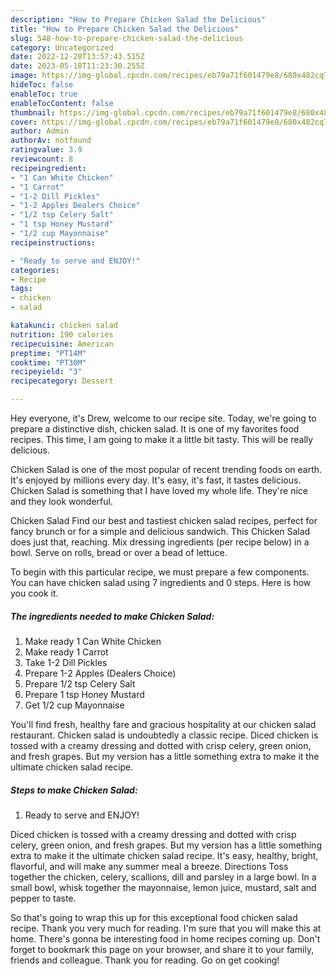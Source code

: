```yaml
---
description: "How to Prepare Chicken Salad the Delicious"
title: "How to Prepare Chicken Salad the Delicious"
slug: 548-how-to-prepare-chicken-salad-the-delicious
category: Uncategorized
date: 2022-12-28T13:57:43.515Z
date: 2023-05-18T11:23:30.255Z
image: https://img-global.cpcdn.com/recipes/eb79a71f601479e8/680x482cq70/chicken-salad-recipe-main-photo.jpg
hideToc: false
enableToc: true
enableTocContent: false
thumbnail: https://img-global.cpcdn.com/recipes/eb79a71f601479e8/680x482cq70/chicken-salad-recipe-main-photo.jpg
cover: https://img-global.cpcdn.com/recipes/eb79a71f601479e8/680x482cq70/chicken-salad-recipe-main-photo.jpg
author: Admin
authorAv: notfound
ratingvalue: 3.9
reviewcount: 8
recipeingredient:
- "1 Can White Chicken"
- "1 Carrot"
- "1-2 Dill Pickles"
- "1-2 Apples Dealers Choice"
- "1/2 tsp Celery Salt"
- "1 tsp Honey Mustard"
- "1/2 cup Mayonnaise"
recipeinstructions:

- "Ready to serve and ENJOY!"
categories:
- Recipe
tags:
- chicken
- salad

katakunci: chicken salad 
nutrition: 190 calories
recipecuisine: American
preptime: "PT14M"
cooktime: "PT30M"
recipeyield: "3"
recipecategory: Dessert

---
```



Hey everyone, it's Drew, welcome to our recipe site. Today, we're going to prepare a distinctive dish, chicken salad. It is one of my favorites food recipes. This time, I am going to make it a little bit tasty. This will be really delicious.

Chicken Salad is one of the most popular of recent trending foods on earth. It's enjoyed by millions every day. It's easy, it's fast, it tastes delicious. Chicken Salad is something that I have loved my whole life. They're nice and they look wonderful.

Chicken Salad Find our best and tastiest chicken salad recipes, perfect for fancy brunch or for a simple and delicious sandwich. This Chicken Salad does just that, reaching. Mix dressing ingredients (per recipe below) in a bowl. Serve on rolls, bread or over a bead of lettuce.


To begin with this particular recipe, we must prepare a few components. You can have chicken salad using 7 ingredients and 0 steps. Here is how you cook it.

<!--inarticleads1-->

##### The ingredients needed to make Chicken Salad:

1. Make ready 1 Can White Chicken
1. Make ready 1 Carrot
1. Take 1-2 Dill Pickles
1. Prepare 1-2 Apples (Dealers Choice)
1. Prepare 1/2 tsp Celery Salt
1. Prepare 1 tsp Honey Mustard
1. Get 1/2 cup Mayonnaise


You&#39;ll find fresh, healthy fare and gracious hospitality at our chicken salad restaurant. Chicken salad is undoubtedly a classic recipe. Diced chicken is tossed with a creamy dressing and dotted with crisp celery, green onion, and fresh grapes. But my version has a little something extra to make it the ultimate chicken salad recipe. 

<!--inarticleads2-->

##### Steps to make Chicken Salad:


1. Ready to serve and ENJOY!

Diced chicken is tossed with a creamy dressing and dotted with crisp celery, green onion, and fresh grapes. But my version has a little something extra to make it the ultimate chicken salad recipe. It&#39;s easy, healthy, bright, flavorful, and will make any summer meal a breeze. Directions Toss together the chicken, celery, scallions, dill and parsley in a large bowl. In a small bowl, whisk together the mayonnaise, lemon juice, mustard, salt and pepper to taste. 

So that's going to wrap this up for this exceptional food chicken salad recipe. Thank you very much for reading. I'm sure that you will make this at home. There's gonna be interesting food in home recipes coming up. Don't forget to bookmark this page on your browser, and share it to your family, friends and colleague. Thank you for reading. Go on get cooking!
